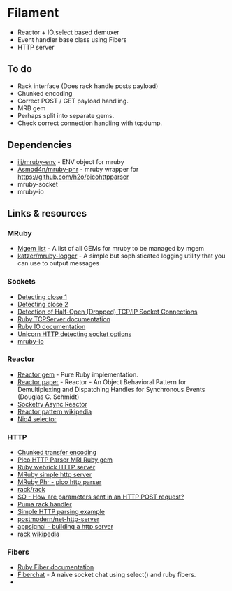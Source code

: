 # Filament

- Reactor + IO.select based demuxer
- Event handler base class using Fibers
- HTTP server

## To do

- Rack interface (Does rack handle posts payload)
- Chunked encoding
- Correct POST / GET payload handling.
- MRB gem
- Perhaps split into separate gems.
- Check correct connection handling with tcpdump.

## Dependencies

- [iij/mruby-env](https://github.com/iij/mruby-env) - ENV object for mruby
- [Asmod4n/mruby-phr](https://github.com/Asmod4n/mruby-phr) - mruby wrapper for https://github.com/h2o/picohttpparser
- mruby-socket
- mruby-io
 
## Links & resources

### MRuby

- [Mgem list](https://github.com/mruby/mgem-list) - A list of all GEMs for mruby to be managed by mgem
- [katzer/mruby-logger](https://github.com/katzer/mruby-logger) - A simple but sophisticated logging utility that you can use to output messages

### Sockets

- [Detecting close 1](https://stackoverflow.com/questions/2593236/how-to-know-if-the-client-has-terminated-in-sockets#2593286)
- [Detecting close 2](https://stackoverflow.com/questions/151590/how-to-detect-a-remote-side-socket-close)
- [Detection of Half-Open (Dropped) TCP/IP Socket Connections](https://www.codeproject.com/articles/37490/detection-of-half-open-dropped-tcp-ip-socket-conne)
- [Ruby TCPServer documentation](https://ruby-doc.org/stdlib-2.7.0/libdoc/socket/rdoc/TCPServer.html) 
- [Ruby IO documentation](https://ruby-doc.org/core-2.7.0/IO.html#method-c-select)
- [Unicorn HTTP detecting socket options](https://github.com/defunkt/unicorn/blob/17de306edbbf4140df7ec49dbb7e26e59d33c0f9/lib/unicorn/http_request.rb#L156-L183)
- [mruby-io](https://github.com/mruby/mruby/tree/master/mrbgems/mruby-io)


### Reactor

- [Reactor gem](https://github.com/oldmoe/reactor/blob/master/lib/reactor.rb) - Pure Ruby implementation.
- [Reactor paper](http://www.dre.vanderbilt.edu/~schmidt/PDF/reactor-siemens.pdf) - Reactor - An Object Behavioral Pattern for Demultiplexing and Dispatching Handles for Synchronous Events (Douglas C. Schmidt) 
- [Socketry Async Reactor](https://github.com/socketry/async/blob/master/lib/async/reactor.rb)
- [Reactor pattern wikipedia](https://en.wikipedia.org/wiki/Reactor_pattern)
- [Nio4 selector](https://github.com/socketry/nio4r/blob/master/lib/nio/selector.rb)

### HTTP

- [Chunked transfer encoding](https://en.wikipedia.org/wiki/Chunked_transfer_encoding)
- [Pico HTTP Parser MRI Ruby gem](https://github.com/kazeburo/pico_http_parser)
- [Ruby webrick HTTP server](https://github.com/ruby/webrick/blob/master/lib/webrick/httpserver.rb)
- [MRuby simple http server](https://github.com/matsumotory/mruby-simplehttpserver)
- [MRuby Phr - pico http parser](https://github.com/Asmod4n/mruby-phr/blob/master/mrblib/phr.rb)
- [rack/rack](https://github.com/rack/rack)
- [SO - How are parameters sent in an HTTP POST request?](https://stackoverflow.com/questions/14551194/how-are-parameters-sent-in-an-http-post-request)
- [Puma rack handler](https://github.com/puma/puma/blob/master/lib/rack/handler/puma.rb)
- [Simple HTTP parsing example](https://gist.github.com/shtirlic/4136962)
- [postmodern/net-http-server](https://github.com/postmodern/net-http-server)
- [appsignal - building a http server](https://blog.appsignal.com/2016/11/23/ruby-magic-building-a-30-line-http-server-in-ruby.html)
- [rack wikipedia](https://en.wikipedia.org/wiki/Rack_(web_server_interface))

### Fibers

- [Ruby Fiber documentation](https://ruby-doc.org/core-2.7.1/Fiber.html)
- [Fiberchat](https://gist.github.com/pfleidi/835268) - A naive socket chat using select() and ruby fibers.
-
